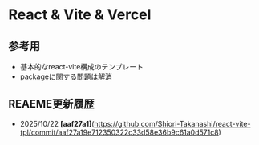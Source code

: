 # React & Vite & Vercel

## 参考用
- 基本的なreact-vite構成のテンプレート
- packageに関する問題は解消

## REAEME更新履歴
- 2025/10/22 **[aaf27a1]**(https://github.com/Shiori-Takanashi/react-vite-tpl/commit/aaf27a19e712350322c33d58e36b9c61a0d571c8)
